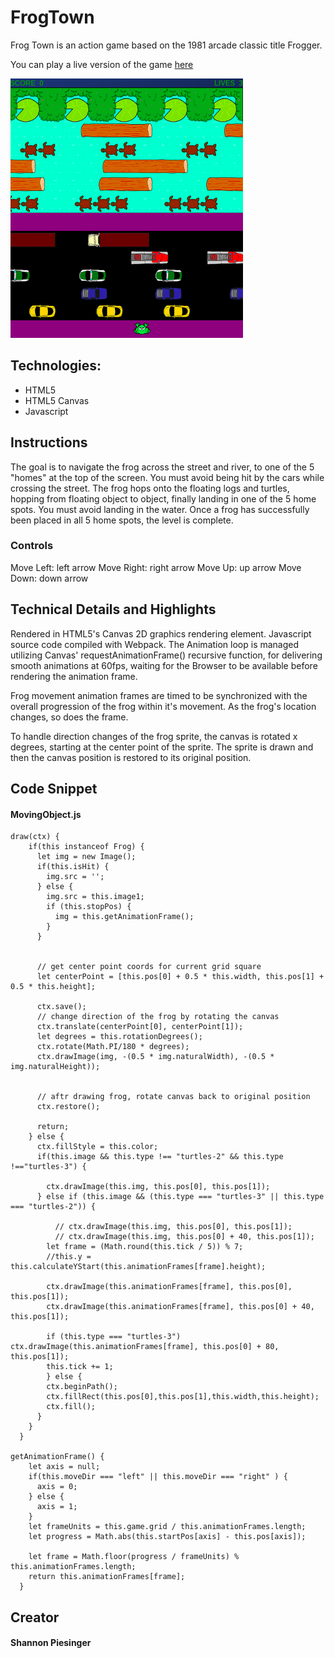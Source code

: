 # FrogTown

Frog Town is an action game based on the 1981 arcade classic title Frogger.  

You can play a live version of the game [here](https://shanp77.github.io/FrogQuest/dist/index.html)

![alt text](./dist/images/frogtown_screenshot.png "FrogTown")

## Technologies:

- HTML5
- HTML5 Canvas
- Javascript

## Instructions

The goal is to navigate the frog across the street and river, to one of the 5 "homes" at the top of the screen.  You must avoid being hit by the cars while crossing the street.  The frog hops onto the floating logs and turtles, hopping from floating object to object, finally landing in one of the 5 home spots.  You must avoid landing in the water.  Once a frog has successfully been placed in all 5 home spots, the level is complete.

### Controls

Move Left: left arrow
Move Right: right arrow
Move Up: up arrow
Move Down: down arrow

## Technical Details and Highlights

Rendered in HTML5's Canvas 2D graphics rendering element. Javascript source code compiled with Webpack. The Animation loop is managed utilizing Canvas' requestAnimationFrame() recursive function, for delivering smooth animations at 60fps, waiting for the Browser to be available before rendering the animation frame.

Frog movement animation frames are timed to be synchronized with the overall progression of the frog within it's movement.  As the frog's location changes, so does the frame.

To handle direction changes of the frog sprite, the canvas is rotated x degrees, starting at the center point of the sprite.  The sprite is drawn and then the canvas position is restored to its original position.

## Code Snippet


#### MovingObject.js

```
draw(ctx) {
    if(this instanceof Frog) {
      let img = new Image();
      if(this.isHit) {
        img.src = '';
      } else {
        img.src = this.image1;
        if (this.stopPos) {
          img = this.getAnimationFrame();
        }
      }
      
      
      // get center point coords for current grid square
      let centerPoint = [this.pos[0] + 0.5 * this.width, this.pos[1] + 0.5 * this.height];
      
      ctx.save();
      // change direction of the frog by rotating the canvas
      ctx.translate(centerPoint[0], centerPoint[1]);
      let degrees = this.rotationDegrees();
      ctx.rotate(Math.PI/180 * degrees);
      ctx.drawImage(img, -(0.5 * img.naturalWidth), -(0.5 * img.naturalHeight));


      // aftr drawing frog, rotate canvas back to original position
      ctx.restore();
      
      return;
    } else {
      ctx.fillStyle = this.color;
      if(this.image && this.type !== "turtles-2" && this.type !=="turtles-3") {
        
        ctx.drawImage(this.img, this.pos[0], this.pos[1]);
      } else if (this.image && (this.type === "turtles-3" || this.type === "turtles-2")) {
        
          // ctx.drawImage(this.img, this.pos[0], this.pos[1]);
          // ctx.drawImage(this.img, this.pos[0] + 40, this.pos[1]);
        let frame = (Math.round(this.tick / 5)) % 7;
        //this.y = this.calculateYStart(this.animationFrames[frame].height);

        ctx.drawImage(this.animationFrames[frame], this.pos[0], this.pos[1]);
        ctx.drawImage(this.animationFrames[frame], this.pos[0] + 40, this.pos[1]);
        
        if (this.type === "turtles-3") ctx.drawImage(this.animationFrames[frame], this.pos[0] + 80, this.pos[1]);
        this.tick += 1;
        } else {
        ctx.beginPath();
        ctx.fillRect(this.pos[0],this.pos[1],this.width,this.height); 
        ctx.fill();
      }
    }
  }

getAnimationFrame() {
    let axis = null;
    if(this.moveDir === "left" || this.moveDir === "right" ) {
      axis = 0;
    } else {
      axis = 1;
    }
    let frameUnits = this.game.grid / this.animationFrames.length;
    let progress = Math.abs(this.startPos[axis] - this.pos[axis]);
  
    let frame = Math.floor(progress / frameUnits) % this.animationFrames.length;
    return this.animationFrames[frame];
  }
```

## Creator

#### Shannon Piesinger
